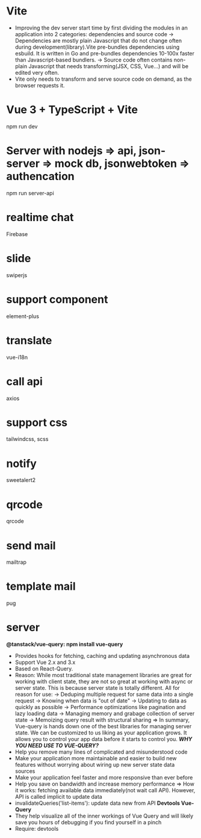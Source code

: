 # Vite
+ Improving the dev server start time by first dividing the modules in an application into 2 categories: dependencies and source code
    -> Dependencies are mostly plain Javascript that do not change often during development(library).Vite pre-bundles dependencies using esbuild. It is written in Go and pre-bundles dependencies 10-100x faster than Javascript-based bundlers.
    -> Source code often contains non-plain Javascript that needs transforming(JSX, CSS, Vue...) and will be edited very often.
+ Vite only needs to transform and serve source code on demand, as the browser requests it. 

# Vue 3 + TypeScript + Vite

npm run dev
# Server with nodejs => api, json-server => mock db, jsonwebtoken => authencation
npm run server-api
# realtime chat
Firebase
# slide
swiperjs
# support component
element-plus
# translate
vue-i18n
# call api
axios
# support css
tailwindcss, scss
# notify
sweetalert2
# qrcode
qrcode
# send mail 
mailtrap
# template mail
pug
# server
**@tanstack/vue-query: npm install vue-query**
+ Provides hooks for fetching, caching and updating asynchronous data
+ Support Vue 2.x and 3.x
+ Based on React-Query. 
+ Reason: While most traditional state management libraries are great for working with client state, they are not so great at working with async or server state. This is because server state is totally different. All for reason for use:
-> Deduping multiple request for same data into a single request
-> Knowing when data is "out of date"
-> Updating to data as quickly as possible
-> Performance optimizations like pagination and lazy loading data
-> Managing memory and grabage collection of server state
-> Memoizing query result with structural sharing
=> In summary,  Vue-query is hands down one of the best libraries for managing server state. We can be customized to us liking as your application grows. It allows you to control your app data before it starts to control you.
*****WHY YOU NEED USE TO VUE-QUERY?*****
+ Help you remove many lines of complicated and misunderstood code
+ Make your application more maintainable and easier to build new features without worrying about wiring up new server state data sources
+ Make your application feel faster and more responsive than ever before
+ Help you save on bandwidth and increase memory performance
=> How it works: fetching available data immediately(not wait call API). However, API is called implicit to update data
+ invalidateQueries('list-items'): update data new from API
**Devtools Vue-Query**
+ They help visualize all of the inner workings of Vue Query and will likely save you hours of debugging if you find yourself in a pinch
+ Require: devtools
